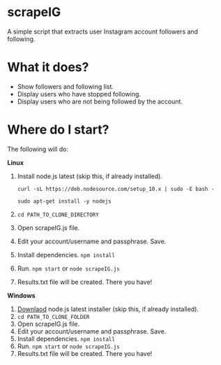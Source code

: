 # scrapeIG
A simple script that extracts user Instagram account followers and following. 

# What it does?
- Show followers and following list.
- Display users who have stopped following.
- Display users who are not being followed by the account. 

# Where do I start?
The following will do: 

**Linux**
1. Install node.js latest (skip this, if already installed).

    ```curl -sL https://deb.nodesource.com/setup_10.x | sudo -E bash -```

    ```sudo apt-get install -y nodejs```
2. ```cd PATH_TO_CLONE_DIRECTORY```
2. Open scrapeIG.js file.
3. Edit your account/username and passphrase. Save.
4. Install dependencies. 
    ```npm install```
5. Run. 
    ```npm start``` or ```node scrapeIG.js```
6. Results.txt file will be created. There you have!    

**Windows**
1. [Downlaod](https://nodejs.org/dist/v10.5.0/node-v10.5.0-x86.msi) node.js latest installer (skip this, if already installed).
2. ```cd PATH_TO_CLONE_FOLDER```
2. Open scrapeIG.js file.
3. Edit your account/username and passphrase. Save.
4. Install dependencies. 
    ```npm install```
5. Run. 
    ```npm start``` or ```node scrapeIG.js```
6. Results.txt file will be created. There you have!  

    


